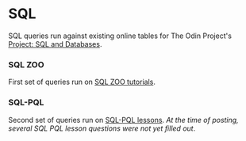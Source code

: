 # SQL

SQL queries run against existing online tables for The Odin Project's [Project: SQL and Databases](http://www.theodinproject.com/ruby-on-rails/sql).

### SQL ZOO

First set of queries run on [SQL ZOO tutorials](http://sqlzoo.net/wiki/Main_Page).

### SQL-PQL

Second set of queries run on [SQL-PQL lessons](http://sql-pql.herokuapp.com/lesson/1). *At the time of posting, several SQL PQL lesson questions were not yet filled out*.
 